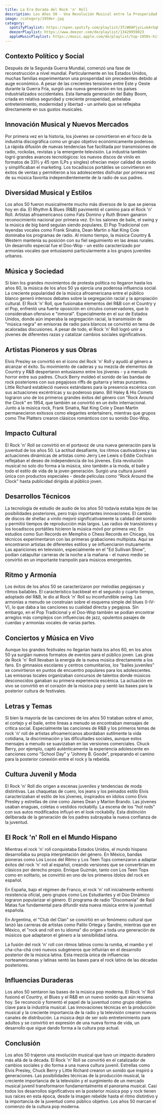 ```yaml
---
title: La Era Dorada del Rock 'n' Roll
description: Los Años 50 - Una Revolución Musical entre la Prosperidad Económica y el Cambio Social
image: /category/1950er.jpg
category:
  spotifyPlaylist: https://open.spotify.com/playlist/3TcWOAPjycLukArGqHNWhJ
  deezerPlaylist: https://www.deezer.com/de/playlist/13429959023
  appleMusicPlaylist: https://music.apple.com/de/playlist/top-1950s-hits/pl.u-aZb0ky0F1xpM8zM
---
```


## Contexto Político y Social

Después de la Segunda Guerra Mundial, comenzó una fase de reconstrucción a nivel mundial. Particularmente en los Estados Unidos, muchas familias experimentaron una prosperidad sin precedentes debido al auge económico. A pesar de las crecientes tensiones entre Este y Oeste durante la Guerra Fría, surgió una nueva generación en los países industrializados occidentales. Esta llamada generación del Baby Boom, criada en relativa seguridad y creciente prosperidad, anhelaba entretenimiento, modernidad y libertad - un anhelo que se reflejaba directamente en sus gustos musicales.

## Innovación Musical y Nuevos Mercados

Por primera vez en la historia, los jóvenes se convirtieron en el foco de la industria discográfica como un grupo objetivo económicamente poderoso. La rápida difusión de nuevas tendencias fue facilitada por transmisiones de radio, rockolas, revistas y la emergente televisión. La industria también logró grandes avances tecnológicos: los nuevos discos de vinilo en formatos de 33⅓ y 45 rpm (LPs y singles) ofrecían mejor calidad de sonido y simplificaban el marketing. Los tocadiscos portátiles se convirtieron en éxitos de ventas y permitieron a los adolescentes disfrutar por primera vez de su música favorita independientemente de la radio de sus padres.

## Diversidad Musical y Estilos

Los años 50 fueron musicalmente mucho más diversos de lo que se piensa hoy en día. El Rhythm & Blues (R&B) pavimentó el camino para el Rock 'n' Roll. Artistas afroamericanos como Fats Domino y Ruth Brown ganaron reconocimiento nacional por primera vez. En los salones de baile, el swing y la música de big band seguían siendo populares. El Pop Tradicional con leyendas vocales como Frank Sinatra, Dean Martin o Nat King Cole dominaba los programas de radio. Al mismo tiempo, la música Country & Western mantenía su posición con su fiel seguimiento en las áreas rurales. Un desarrollo especial fue el Doo-Wop - un estilo caracterizado por armonías vocales que entusiasmó particularmente a los grupos juveniles urbanos.

## Música y Sociedad

Si bien los grandes movimientos de protesta política no llegaron hasta los años 60, la música de los años 50 ya ejercía una poderosa influencia social. La creciente popularidad de la música afroamericana entre el público blanco generó intensos debates sobre la segregación racial y la apropiación cultural. El Rock 'n' Roll, que fusionaba elementos del R&B con el Country y el Pop, enfrentó una fuerte oposición en círculos conservadores, que lo consideraban ofensivo e "inmoral". Especialmente en el sur de Estados Unidos, donde aún imperaba la segregación racial, la transmisión de "música negra" en emisoras de radio para blancos se convirtió en tema de acaloradas discusiones. A pesar de todo, el Rock 'n' Roll logró unir a jóvenes de diferentes razas y catalizar cambios sociales significativos.

## Artistas Pioneros y sus Obras

Elvis Presley se convirtió en el ícono del Rock 'n' Roll y ayudó al género a alcanzar el éxito. Su movimiento de caderas y su mezcla de elementos de Country y R&B despertaron entusiasmo entre los jóvenes - y a menudo horror entre sus padres. Chuck Berry moldeó el sonido de las bandas de rock posteriores con sus pegajosos riffs de guitarra y letras punzantes. Little Richard estableció nuevos estándares para la presencia escénica con sus actuaciones excéntricas y su poderoso piano. Bill Haley & His Comets lograron uno de los primeros grandes éxitos del género con "Rock Around the Clock" en 1954, que también se convirtió en un éxito internacional. Junto a la música rock, Frank Sinatra, Nat King Cole y Dean Martin permanecieron exitosos como elegantes entertainers, mientras que grupos como The Platters crearon clásicos románticos con su sonido Doo-Wop.

## Impacto Cultural

El Rock 'n' Roll se convirtió en el portavoz de una nueva generación para la juventud de los años 50. La actitud desafiante, los ritmos cautivadores y las actuaciones dinámicas de artistas como Jerry Lee Lewis o Eddie Cochran reflejaban el deseo de independencia de los jóvenes. Esta revolución musical no solo dio forma a la música, sino también a la moda, el baile y todo el estilo de vida de la joven generación. Surgió una cultura juvenil única con productos especiales - desde películas como "Rock Around the Clock" hasta publicidad dirigida al público joven.

## Desarrollos Técnicos

La tecnología de estudio de audio de los años 50 todavía estaba lejos de las posibilidades posteriores, pero trajo importantes innovaciones. El cambio de discos de shellac a vinilo mejoró significativamente la calidad del sonido y permitió tiempos de reproducción más largos. Las radios de transistores y los tocadiscos portátiles hicieron la música móvil por primera vez. En estudios como Sun Records en Memphis o Chess Records en Chicago, los técnicos experimentaron con las primeras grabaciones multipista. Aquí se encontraron artistas de diferentes estilos y se influenciaron mutuamente. Las apariciones en televisión, especialmente en el "Ed Sullivan Show", podían catapultar carreras de la noche a la mañana - el nuevo medio se convirtió en un importante trampolín para músicos emergentes.

## Ritmo y Armonía

Los éxitos de los años 50 se caracterizaron por melodías pegajosas y ritmos bailables. El característico backbeat en el segundo y cuarto tiempo, adoptado del R&B, le dio al Rock 'n' Roll su inconfundible swing. Las armonías a menudo se construían sobre el esquema simple del blues (I-IV-V), lo que daba a las canciones su cualidad directa y pegajosa. Sin embargo, en el Pop Tradicional y el Doo-Wop también se podían encontrar arreglos más complejos con influencias de jazz, opulentos pasajes de cuerdas y armonías vocales de varias partes.

## Conciertos y Música en Vivo

Aunque los grandes festivales no llegarían hasta los años 60, en los años 50 ya surgían nuevos formatos de eventos para el público joven. Las giras de Rock 'n' Roll llevaban la energía de la nueva música directamente a los fans. En gimnasios escolares y centros comunitarios, los "bailes juveniles" se convirtieron en puntos de encuentro populares para los adolescentes. Las emisoras locales organizaban concursos de talentos donde músicos desconocidos ganaban su primera experiencia escénica. La actuación en vivo se convirtió en el corazón de la música pop y sentó las bases para la posterior cultura de festivales.

## Letras y Temas

Si bien la mayoría de las canciones de los años 50 trataban sobre el amor, el cortejo y el baile, entre líneas a menudo se encontraban mensajes de crítica social. Especialmente las canciones de R&B y los primeros temas de rock 'n' roll de artistas afroamericanos abordaban sutilmente la vida cotidiana, la discriminación y las dificultades sociales, aunque estos mensajes a menudo se suavizaban en las versiones comerciales. Chuck Berry, por ejemplo, captó auténticamente la experiencia adolescente en canciones como "School Day" y "Johnny B. Goode", preparando el camino para la posterior conexión entre el rock y la rebeldía.

## Cultura Juvenil y Moda

El Rock 'n' Roll dio origen a escenas juveniles y tendencias de moda distintivas. Las chaquetas de cuero, los jeans y los peinados estilo Elvis caracterizaban el estilo de los jóvenes, inspirados en ídolos como Elvis Presley y estrellas de cine como James Dean y Marlon Brando. Las jóvenes usaban enaguas, coletas o vestidos rockabilly. La escena de los "hot rods" con sus autos modificados influyó en el look rockabilly. Esta distinción deliberada de la generación de los padres subrayaba la nueva confianza de la juventud.

## El Rock 'n' Roll en el Mundo Hispano

Mientras el rock 'n' roll conquistaba Estados Unidos, el mundo hispano desarrollaba su propia interpretación del género. En México, bandas pioneras como Los Locos del Ritmo y Los Teen Tops comenzaron a adaptar éxitos del rock 'n' roll al español, creando versiones que se convertirían en clásicos por derecho propio. Enrique Guzmán, tanto con Los Teen Tops como en solitario, se convirtió en uno de los primeros ídolos del rock en español.

En España, bajo el régimen de Franco, el rock 'n' roll inicialmente enfrentó resistencia oficial, pero grupos como Los Estudiantes y el Dúo Dinámico lograron popularizar el género. El programa de radio "Discomanía" de Raúl Matas fue fundamental para difundir esta nueva música entre la juventud española.

En Argentina, el "Club del Clan" se convirtió en un fenómeno cultural que lanzó las carreras de artistas como Palito Ortega y Sandro, mientras que en México, el "rock and roll en tu idioma" dio origen a toda una generación de músicos que adaptaron el género a la sensibilidad latina.

La fusión del rock 'n' roll con ritmos latinos como la rumba, el mambo y el cha-cha-chá creó nuevos subgéneros que influirían en el desarrollo posterior de la música latina. Esta mezcla única de influencias norteamericanas y latinas sentó las bases para el rock latino de las décadas posteriores.

## Influencias Duraderas

Los años 50 sentaron las bases de la música pop moderna. El Rock 'n' Roll fusionó el Country, el Blues y el R&B en un nuevo sonido que aún resuena hoy. Se reconoció y fomentó el papel de la juventud como grupo objetivo clave para la industria musical. Las innovaciones técnicas en la producción musical y la creciente importancia de la radio y la televisión crearon nuevos canales de distribución. La música dejó de ser solo entretenimiento para adultos y se convirtió en expresión de una nueva forma de vida, un desarrollo que sigue dando forma a la cultura pop actual.

## Conclusión

Los años 50 trajeron una revolución musical que tuvo un impacto duradero más allá de la década. El Rock 'n' Roll se convirtió en el catalizador de cambios sociales y dio forma a una nueva cultura juvenil. Estrellas como Elvis Presley, Chuck Berry y Little Richard crearon un sonido que inspiró a generaciones. Las posibilidades técnicas de la producción musical, la creciente importancia de la televisión y el surgimiento de un mercado musical juvenil transformaron fundamentalmente el panorama musical. Casi todos los desarrollos significativos en la posterior música pop y rock tienen sus raíces en esta época, desde la imagen rebelde hasta el ritmo distintivo y la importancia de la juventud como público objetivo. Los años 50 marcan el comienzo de la cultura pop moderna.